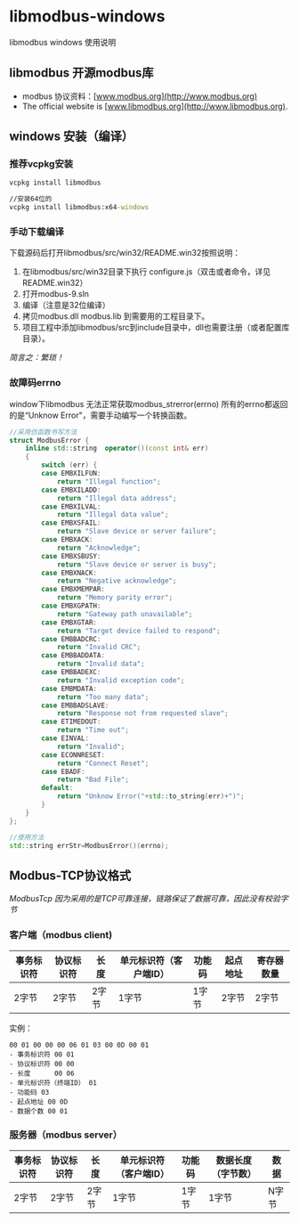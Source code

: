 # libmodbus-windows
libmodbus windows 使用说明


## libmodbus 开源modbus库
- modbus 协议资料：[www.modbus.org](http://www.modbus.org)
- The official website is [www.libmodbus.org](http://www.libmodbus.org).


## windows 安装（编译）

### 推荐vcpkg安装

```cmd
vcpkg install libmodbus

//安装64位的
vcpkg install libmodbus:x64-windows
```

### 手动下载编译
下载源码后打开libmodbus/src/win32/README.win32按照说明：

1. 在libmodbus/src/win32目录下执行 configure.js（双击或者命令，详见README.win32）
2. 打开modbus-9.sln
3. 编译（注意是32位编译）
4. 拷贝modbus.dll modbus.lib 到需要用的工程目录下。
5. 项目工程中添加libmodbus/src到include目录中，dll也需要注册（或者配置库目录）。


*简言之：繁琐！*



### 故障码errno
window下libmodbus 无法正常获取modbus_strerror(errno)
所有的errno都返回的是“Unknow Error"，需要手动编写一个转换函数。

```c++
//采用仿函数书写方法
struct ModbusError {
    inline std::string  operator()(const int& err)
    {
        switch (err) {
        case EMBXILFUN:
            return "Illegal function";
        case EMBXILADD:
            return "Illegal data address";
        case EMBXILVAL:
            return "Illegal data value";
        case EMBXSFAIL:
            return "Slave device or server failure";
        case EMBXACK:
            return "Acknowledge";
        case EMBXSBUSY:
            return "Slave device or server is busy";
        case EMBXNACK:
            return "Negative acknowledge";
        case EMBXMEMPAR:
            return "Memory parity error";
        case EMBXGPATH:
            return "Gateway path unavailable";
        case EMBXGTAR:
            return "Target device failed to respond";
        case EMBBADCRC:
            return "Invalid CRC";
        case EMBBADDATA:
            return "Invalid data";
        case EMBBADEXC:
            return "Invalid exception code";
        case EMBMDATA:
            return "Too many data";
        case EMBBADSLAVE:
            return "Response not from requested slave";
        case ETIMEDOUT:
            return "Time out";
        case EINVAL:
            return "Invalid";
        case ECONNRESET:
            return "Connect Reset";
        case EBADF:
            return "Bad File";
        default:
            return "Unknow Error("+std::to_string(err)+")";
        }
    }
};

//使用方法
std::string errStr=ModbusError()(errno);
```


## Modbus-TCP协议格式
*ModbusTcp 因为采用的是TCP可靠连接，链路保证了数据可靠，因此没有校验字节*
### 客户端（modbus client)
|事务标识符|协议标识符|长度|单元标识符（客户端ID）|功能码|起点地址|寄存器数量|
|--|--|--|--|--|--|--|
|2字节|2字节|2字节|1字节|1字节|2字节|2字节|

实例：
```
00 01 00 00 00 06 01 03 00 0D 00 01 
- 事务标识符 00 01
- 协议标识符 00 00
- 长度      00 06
- 单元标识符（终端ID） 01
- 功能码 03
- 起点地址 00 0D
- 数据个数 00 01
```

### 服务器（modbus server）

|事务标识符|协议标识符|长度|单元标识符（客户端ID）|功能码|数据长度（字节数）|数据|
|--|--|--|--|--|--|--|
|2字节|2字节|2字节|1字节|1字节|1字节|N字节|

